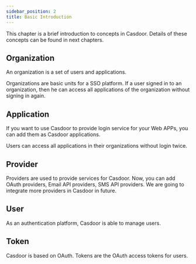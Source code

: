 ```yaml
---
sidebar_position: 2
title: Basic Introduction
---
```


This chapter is a brief introduction to concepts in Casdoor. Details of these concepts can be found in next chapters.

## Organization

An organization is a set of users and applications. 

Organizations are basic units for a SSO platform. If a user signed in to an organization, then he can access all applications of the organization without signing in again.

## Application

If you want to use Casdoor to provide login service for your Web APPs, you can add them as Casdoor applications.

Users can access all applications in their organizations without login twice.

## Provider

Providers are used to provide services for Casdoor. Now, you can add OAuth providers, Email API providers, SMS API providers. We are going to integrate more providers in Casdoor in future.

## User

As an authentication platform, Casdoor is able to manage users.

## Token

Casdoor is based on OAuth. Tokens are the OAuth access tokens for users.

